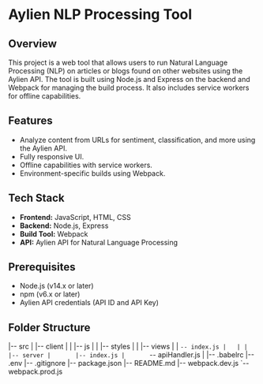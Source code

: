 # Aylien NLP Processing Tool

## Overview

This project is a web tool that allows users to run Natural Language Processing (NLP) on articles or blogs found on other websites using the Aylien API. The tool is built using Node.js and Express on the backend and Webpack for managing the build process. It also includes service workers for offline capabilities.

## Features

- Analyze content from URLs for sentiment, classification, and more using the Aylien API.
- Fully responsive UI.
- Offline capabilities with service workers.
- Environment-specific builds using Webpack.

## Tech Stack

- **Frontend:** JavaScript, HTML, CSS
- **Backend:** Node.js, Express
- **Build Tool:** Webpack
- **API:** Aylien API for Natural Language Processing

## Prerequisites

- Node.js (v14.x or later)
- npm (v6.x or later)
- Aylien API credentials (API ID and API Key)

## Folder Structure

|-- src
| |-- client
| | |-- js
| | |-- styles
| | |-- views
| | `-- index.js
|   |
|   |-- server
|       |-- index.js
|       `-- apiHandler.js
|
|-- .babelrc
|-- .env
|-- .gitignore
|-- package.json
|-- README.md
|-- webpack.dev.js
`-- webpack.prod.js
